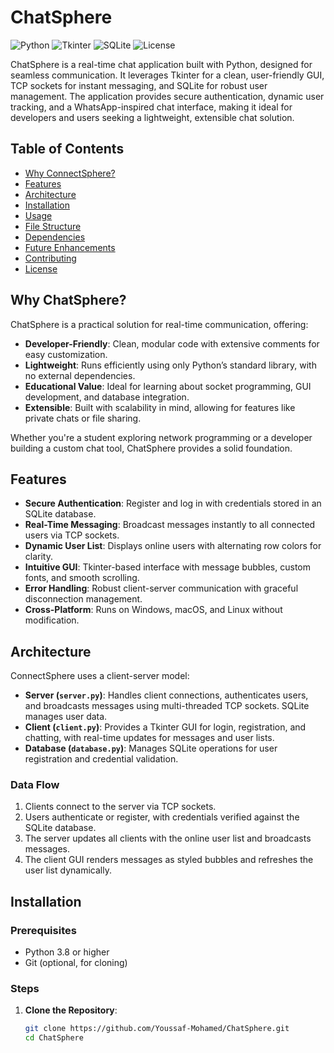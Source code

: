 # ChatSphere

![Python](https://img.shields.io/badge/Python-3.8%2B-blue)
![Tkinter](https://img.shields.io/badge/Tkinter-GUI-orange)
![SQLite](https://img.shields.io/badge/SQLite-Database-green)
![License](https://img.shields.io/badge/License-MIT-yellow)

ChatSphere is a real-time chat application built with Python, designed for seamless communication. It leverages Tkinter for a clean, user-friendly GUI, TCP sockets for instant messaging, and SQLite for robust user management. The application provides secure authentication, dynamic user tracking, and a WhatsApp-inspired chat interface, making it ideal for developers and users seeking a lightweight, extensible chat solution.

## Table of Contents
- [Why ConnectSphere?](#why-connectsphere)
- [Features](#features)
- [Architecture](#architecture)
- [Installation](#installation)
- [Usage](#usage)
- [File Structure](#file-structure)
- [Dependencies](#dependencies)
- [Future Enhancements](#future-enhancements)
- [Contributing](#contributing)
- [License](#license)

## Why ChatSphere?
ChatSphere is a practical solution for real-time communication, offering:
- **Developer-Friendly**: Clean, modular code with extensive comments for easy customization.
- **Lightweight**: Runs efficiently using only Python’s standard library, with no external dependencies.
- **Educational Value**: Ideal for learning about socket programming, GUI development, and database integration.
- **Extensible**: Built with scalability in mind, allowing for features like private chats or file sharing.

Whether you're a student exploring network programming or a developer building a custom chat tool, ChatSphere provides a solid foundation.

## Features
- **Secure Authentication**: Register and log in with credentials stored in an SQLite database.
- **Real-Time Messaging**: Broadcast messages instantly to all connected users via TCP sockets.
- **Dynamic User List**: Displays online users with alternating row colors for clarity.
- **Intuitive GUI**: Tkinter-based interface with message bubbles, custom fonts, and smooth scrolling.
- **Error Handling**: Robust client-server communication with graceful disconnection management.
- **Cross-Platform**: Runs on Windows, macOS, and Linux without modification.

## Architecture
ConnectSphere uses a client-server model:
- **Server (`server.py`)**: Handles client connections, authenticates users, and broadcasts messages using multi-threaded TCP sockets. SQLite manages user data.
- **Client (`client.py`)**: Provides a Tkinter GUI for login, registration, and chatting, with real-time updates for messages and user lists.
- **Database (`database.py`)**: Manages SQLite operations for user registration and credential validation.

### Data Flow
1. Clients connect to the server via TCP sockets.
2. Users authenticate or register, with credentials verified against the SQLite database.
3. The server updates all clients with the online user list and broadcasts messages.
4. The client GUI renders messages as styled bubbles and refreshes the user list dynamically.

## Installation
### Prerequisites
- Python 3.8 or higher
- Git (optional, for cloning)

### Steps
1. **Clone the Repository**:
   ```bash
   git clone https://github.com/Youssaf-Mohamed/ChatSphere.git
   cd ChatSphere
